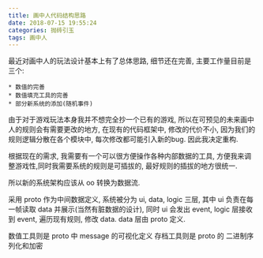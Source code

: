 ```yaml
---
title: 画中人代码结构思路
date: 2018-07-15 19:55:24
categories: 抛砖引玉
tags: 画中人
---
```


最近对画中人的玩法设计基本上有了总体思路, 细节还在完善, 主要工作量目前是三个:

    * 数值的完善
    * 数值填充工具的完善
    * 部分新系统的添加(随机事件)

由于对于游戏玩法本身我并不想完全抄一个已有的游戏, 
所以在可预见的未来画中人的规则会有需要更改的地方, 在现有的代码框架中,
修改的代价不小, 因为我们的规则逻辑分散在各个模块中, 每次修改都可能引入新的bug.
因此我决定重构.

根据现在的需求, 我需要有一个可以很方便操作各种内部数据的工具, 
方便我来调整游戏性,同时我需要系统的规则是可插拔的, 最好规则的插拔的地方很统一.

所以新的系统架构应该从 oo 转换为数据流.

采用 proto 作为中间数据定义, 系统被分为 ui, data, logic 三层,
其中 ui 负责在每一帧读取 data 并展示(当然有脏数据的设计), 
同时 ui 会发出 event, logic 层接收到 event, 遍历现有规则, 修改 data.
data 层由 proto 定义.

数值工具则是 proto 中 message 的可视化定义
存档工具则是 proto 的 二进制序列化和加密
